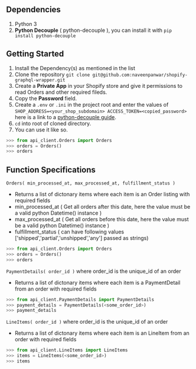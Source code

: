 ## Dependencies
1. Python 3
2. **Python Decouple** ( python-decouple ), you can install it with `pip install python-decouple`

## Getting Started
1. Install the Dependency(s) as mentioned in the list
2. Clone the repository `git clone git@github.com:naveenpanwar/shopify-graphql-wrapper.git`
3. Create a **Private App** in your Shopify store and give it permissions to read Orders and other required fileds.
4. Copy the **Password** field.
5. Create a `.env` or `.ini` in the project root and enter the values of `SHOP_ADDRESS=<your_shop_subdomain> ACCESS_TOKEN=<copied_password>` here is a link to a [python-decouple guide](https://simpleisbetterthancomplex.com/2015/11/26/package-of-the-week-python-decouple.html).
6. `cd` into root of cloned directory.
7. You can use it like so.
```python
>>> from api_client.Orders import Orders
>>> orders = Orders()
>>> orders
```

## Function Specifications
`Orders( min_processed_at, max_processed_at, fulfillment_status )`

* Returns a list of dictonary items where each item is an Order listing with required fields
* min_processed_at ( Get all orders after this date, here the value must be a valid python Datetime() instance )
* max_processed_at ( Get all orders before this date, here the value must be a valid python Datetime() instance )
* fulfillment_status ( can have following values ['shipped','partial','unshipped','any'] passed as strings)
```python
>>> from api_client.Orders import Orders
>>> orders = Orders()
>>> orders
```
    
`PaymentDetails( order_id )` where order_id is the unique_id of an order
* Returns a list of dictonary items where each item is a PaymentDetail from an order with required fields
```python
>>> from api_client.PaymentDetails import PaymentDetails
>>> payment_details = PaymentDetails(<some_order_id>)
>>> payment_details 
```
    
`LineItems( order_id )` where order_id is the unique_id of an order
* Returns a list of dictonary items where each item is an LineItem from an order with required fields
```python
>>> from api_client.LineItems import LineItems
>>> items = LineItems(<some_order_id>)
>>> items 
```
